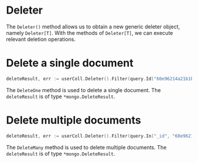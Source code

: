 # Deleter
The `Deleter()` method allows us to obtain a new generic deleter object, namely `Deleter[T]`. With the methods of `Deleter[T]`, we can execute relevant deletion operations.

# Delete a single document
```go
deleteResult, err := userColl.Deleter().Filter(query.Id("60e96214a21b1b0001c3d69e")).DeleteOne(context.Background())
```
The `DeleteOne` method is used to delete a single document. The `deleteResult` is of type `*mongo.DeleteResult`.

# Delete multiple documents
```go
deleteResult, err := userColl.Deleter().Filter(query.In("_id", "60e96214a21b1b0001c3d69e", "80e96214a21b1b0001c3d70e")).DeleteMany(context.Background())
```
The `DeleteMany` method is used to delete multiple documents. The `deleteResult` is of type `*mongo.DeleteResult`.